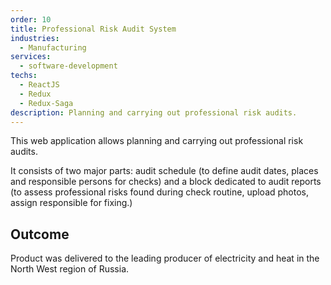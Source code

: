 ```yaml
---
order: 10
title: Professional Risk Audit System
industries:
  - Manufacturing
services:
  - software-development
techs:
  - ReactJS
  - Redux
  - Redux-Saga
description: Planning and carrying out professional risk audits. 
---
```

This web application allows planning and carrying out professional risk audits. 

It consists of two major parts: audit schedule (to define audit dates, places and responsible persons for checks) and a block dedicated to audit reports (to assess professional risks found during check routine, upload photos, assign responsible for fixing.) 

## Outcome

Product was delivered to the leading producer of electricity and heat in the North West region of Russia.
